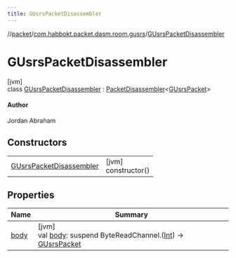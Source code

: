 ```yaml
---
title: GUsrsPacketDisassembler
---
```

//[packet](../../../index.html)/[com.habbokt.packet.dasm.room.gusrs](../index.html)/[GUsrsPacketDisassembler](index.html)



# GUsrsPacketDisassembler



[jvm]\
class [GUsrsPacketDisassembler](index.html) : [PacketDisassembler](../../../../api/api/com.habbokt.api.packet/-packet-disassembler/index.html)&lt;[GUsrsPacket](../-g-usrs-packet/index.html)&gt; 

#### Author



Jordan Abraham



## Constructors


| | |
|---|---|
| [GUsrsPacketDisassembler](-g-usrs-packet-disassembler.html) | [jvm]<br>constructor() |


## Properties


| Name | Summary |
|---|---|
| [body](../../com.habbokt.packet.dasm.room.roomdirectory/-room-directory-packet-disassembler/index.html#-87527971%2FProperties%2F-1665284158) | [jvm]<br>val [body](../../com.habbokt.packet.dasm.room.roomdirectory/-room-directory-packet-disassembler/index.html#-87527971%2FProperties%2F-1665284158): suspend ByteReadChannel.([Int](https://kotlinlang.org/api/latest/jvm/stdlib/kotlin/-int/index.html)) -&gt; [GUsrsPacket](../-g-usrs-packet/index.html) |

